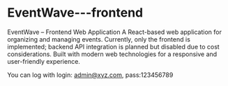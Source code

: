 # EventWave---frontend
EventWave – Frontend Web Application A React-based web application for organizing and managing events. Currently, only the frontend is implemented; backend API integration is planned but disabled due to cost considerations. Built with modern web technologies for a responsive and user-friendly experience.

You can log with login: admin@xyz.com, pass:123456789
